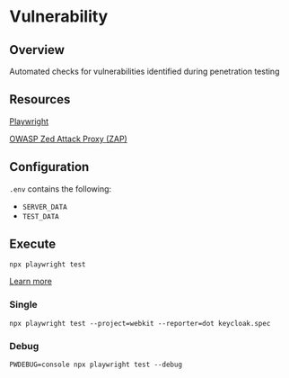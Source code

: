 # Vulnerability


## Overview

Automated checks for vulnerabilities identified during penetration testing

## Resources

[Playwright](https://playwright.dev/)

[OWASP Zed Attack Proxy (ZAP)](https://www.zaproxy.org/)

## Configuration

`.env` contains the following:
- `SERVER_DATA`
- `TEST_DATA`

## Execute

`npx playwright test`

[Learn more](https://playwright.dev/docs/intro#command-line)

### Single

`npx playwright test --project=webkit --reporter=dot keycloak.spec`

### Debug

`PWDEBUG=console npx playwright test --debug`
